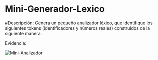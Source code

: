 # Mini-Generador-Lexico
#Descripción:
Genera un pequeño analizador léxico, que identifique los siguientes tokens (identificadores y números reales) construidos de la siguiente manera.

Evidencia:


![Mini-Analizador](https://user-images.githubusercontent.com/84484618/213970674-d7606201-bdc0-472e-bd2d-636b398d5d08.png)
